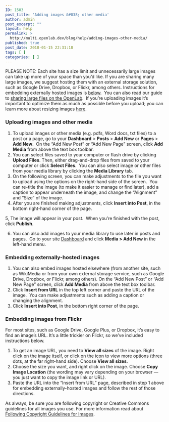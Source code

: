 ```yaml
---
ID: 1503
post_title: 'Adding images &#038; other media'
author: admin
post_excerpt: ""
layout: help
permalink: >
  http://multi.openlab.dev/blog/help/adding-images-other-media/
published: true
post_date: 2018-01-15 22:31:18
tags: [ ]
categories: [ ]
---
```

PLEASE NOTE: Each site has a size limit and unnecessarily large images can take up more of your space than you’d like. If you are sharing many large images, we suggest hosting them with an external storage solution, such as Google Drive, Dropbox, or Flickr, among others. Instructions for embedding externally hosted images is <a href="https://openlab.citytech.cuny.edu/blog/help/adding-images-to-your-site/#embedding">below</a>.  You can also read our guide to <a href="https://openlab.citytech.cuny.edu/blog/help/sharing-large-files-on-the-openlab">sharing large files on the OpenLab</a>.  If you’re uploading images it’s important to optimize them as much as possible before you upload; you can learn more about resizing images <a href="https://openlab.citytech.cuny.edu/openroad/2012/04/23/image-resizing-part-2/">here</a>.
<h3>Uploading images and other media</h3>
<ol>
 	<li>To upload images or other media (e.g. pdfs, Word docs, txt files) to a post or a page, go to your <strong>Dashboard</strong> &gt; <strong>Posts</strong> &gt; <strong>Add New</strong> or <strong>Pages</strong> &gt; <strong>Add New</strong>.  On the “Add New Post” or “Add New Page” screen, click <strong>Add Media</strong> from above the text box toolbar.</li>
 	<li>You can select files saved to your computer or flash drive by clicking <strong>Upload Files</strong>. Then, either drag-and-drop files from saved to your computer or click <strong>Select Files</strong>.  You can also select image or other files from your media library by clicking the <strong>Media Library</strong> tab.</li>
 	<li>On the following screen, you can make adjustments to the file you want to upload using the options on the right-hand side of the screen.  You can re-title the image (to make it easier to manage or find later), add a caption to appear underneath the image, and change the “Alignment” and “Size” of the image.</li>
 	<li>After you are finished making adjustments, click <strong>Insert into Post</strong>, in the bottom right-hand corner of the page.</li>
</ol>
5, The image will appear in your post.  When you’re finished with the post, click <strong>Publish</strong>.
<ol start="6">
 	<li>You can also add images to your media library to use later in posts and pages.  Go to your site <a href="https://openlab.citytech.cuny.edu/blog/help/what-is-the-site-dashboard/">Dashboard</a> and click <strong>Media &gt; Add New</strong> in the left-hand menu.</li>
</ol>
<h3>Embedding externally-hosted images</h3>
<ol>
 	<li>You can also embed images hosted elsewhere (from another site, such as WikiMedia or from your own external storage service, such as Google Drive, Dropbox, or Flickr, among others). On the “Add New Post” or “Add New Page” screen, click <strong>Add Media</strong> from above the text box toolbar.</li>
 	<li>Click <strong>Insert from URL</strong> in the top left corner and paste the URL of the image.  You can make adjustments such as adding a caption or changing the alignment.</li>
 	<li>Click <strong>Insert into Post</strong>, in the bottom right corner of the page.</li>
</ol>
<h3>Embedding images from Flickr</h3>
For most sites, such as Google Drive, Google Plus, or Dropbox, it’s easy to find an image’s URL. It’s a little trickier on Flickr, so we’ve included instructions below.
<ol>
 	<li>To get an image URL, you need to <strong>View all sizes</strong> of the image. Right click on the image itself, or click on the icon to view more options (three dots, at the far right-hand side). Choose <strong>View all sizes</strong>.</li>
 	<li>Choose the size you want, and right click on the image. Choose <strong>Copy Image Location</strong> (the wording may vary depending on your browser — you just want to copy the image link or URL).</li>
 	<li>Paste the URL into the “Insert from URL” page, described in step 1 above for embedding externally-hosted images and follow the rest of those directions.</li>
</ol>
As always, be sure you are following copyright or Creative Commons guidelines for all images you use. For more information read about <a href="https://openlab.citytech.cuny.edu/blog/help/following-copyright-guidelines-for-images/">Following Copyright Guidelines for Images</a>.